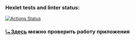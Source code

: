 ### Hexlet tests and linter status:
[![Actions Status](https://github.com/AllegroGH/frontend-project-12/actions/workflows/hexlet-check.yml/badge.svg)](https://github.com/AllegroGH/frontend-project-12/actions)

### [⤿ Здесь](https://frontend-project-12-19fr.onrender.com/) можно проверить работу приложения
